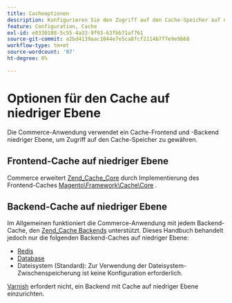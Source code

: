 ```yaml
---
title: Cacheoptionen
description: Konfigurieren Sie den Zugriff auf den Cache-Speicher auf niedriger Ebene.
feature: Configuration, Cache
exl-id: e0330108-5c55-4a33-9f93-63fbb71af761
source-git-commit: a2bd4139aac1044e7e5ca8fcf2114b7f7e9e9b68
workflow-type: tm+mt
source-wordcount: '97'
ht-degree: 0%

---
```


# Optionen für den Cache auf niedriger Ebene

Die Commerce-Anwendung verwendet ein Cache-Frontend und -Backend niedriger Ebene, um Zugriff auf den Cache-Speicher zu gewähren.

## Frontend-Cache auf niedriger Ebene

Commerce erweitert [Zend_Cache_Core](https://framework.zend.com/manual/1.12/en/zend.cache.frontends.html) durch Implementierung des Frontend-Caches [Magento\Framework\Cache\Core](https://github.com/magento/magento2/blob/2.4/lib/internal/Magento/Framework/Cache/Core.php) .

## Backend-Cache auf niedriger Ebene

Im Allgemeinen funktioniert die Commerce-Anwendung mit jedem Backend-Cache, den [Zend_Cache Backends](https://framework.zend.com/manual/1.12/en/zend.cache.backends.html) unterstützt. Dieses Handbuch behandelt jedoch nur die folgenden Backend-Caches auf niedriger Ebene:

- [Redis](config-redis.md)
- [Database](https://developer.adobe.com/commerce/php/development/cache/partial/database-caching/)
- Dateisystem (Standard): Zur Verwendung der Dateisystem-Zwischenspeicherung ist keine Konfiguration erforderlich.

[Varnish](config-varnish.md) erfordert nicht, ein Backend mit Cache auf niedriger Ebene einzurichten.
